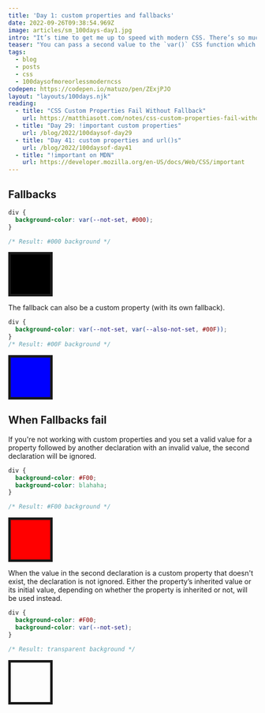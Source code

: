 ```yaml
---
title: 'Day 1: custom properties and fallbacks'
date: 2022-09-26T09:38:54.969Z
image: articles/sm_100days-day1.jpg
intro: "It’s time to get me up to speed with modern CSS. There’s so much new in CSS that I know too little about. To change that I’ve started [#100DaysOfMoreOrLessModernCSS](/blog/2022/100-days-of-more-or-less-modern-css/). Why more or less modern CSS? Because some topics will be about cutting-edge features, while other stuff has been around for quite a while already, but I just have little to no experience with it."
teaser: "You can pass a second value to the `var()` CSS function which acts as a fallback for when the property has not been set."
tags:
  - blog
  - posts
  - css
  - 100daysofmoreorlessmoderncss
codepen: https://codepen.io/matuzo/pen/ZExjPJO
layout: "layouts/100days.njk"
reading:
  - title: "CSS Custom Properties Fail Without Fallback"
    url: https://matthiasott.com/notes/css-custom-properties-fail-without-fallback
  - title: "Day 29: !important custom properties"
    url: /blog/2022/100daysof-day29
  - title: "Day 41: custom properties and url()s"
    url: /blog/2022/100daysof-day41
  - title: "!important on MDN"
    url: https://developer.mozilla.org/en-US/docs/Web/CSS/important
---
```

## Fallbacks

<style>
.demo {
  width: 5rem;
  height: 5rem;
  border: 5px solid;
}

.one {
  background-color: var(--not-set, #000);
}


.two {
  background-color: var(--not-set, var(--also-not-set, #00F));
}

.three {
  background-color: #F00;
  background-color: blahaha;
}

.four {
  background-color: #F00;
  background-color: var(--not-set);
}
</style>

```css
div {
  background-color: var(--not-set, #000);
}

/* Result: #000 background */
```

<div class="demo one"></div>

The fallback can also be a custom property (with its own fallback).

```css
div {
  background-color: var(--not-set, var(--also-not-set, #00F));
}
/* Result: #00F background */
```

<div class="demo two"></div>

## When Fallbacks fail

If you're not working with custom properties and you set a valid value for a property followed by another declaration with an invalid value, the second declaration will be ignored.

```css
div {
  background-color: #F00;
  background-color: blahaha;
}

/* Result: #F00 background */
```

<div class="demo three"></div>


When the value in the second declaration is a custom property that doesn't exist, the declaration is not ignored. Either the property’s inherited value or its initial value, depending on whether the property is inherited or not, will be used instead.

```css
div {
  background-color: #F00;
  background-color: var(--not-set);
}

/* Result: transparent background */
```
<div class="demo four"></div>

